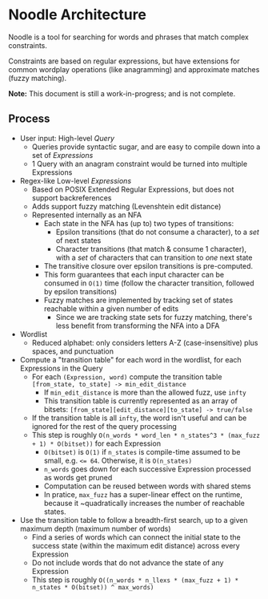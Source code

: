 Noodle Architecture
===================

Noodle is a tool for searching for words and phrases that match complex constraints.

Constraints are based on regular expressions, but have extensions for common wordplay operations (like anagramming) and approximate matches (fuzzy matching).

**Note:** This document is still a work-in-progress; and is not complete. 

Process
-------

- User input: High-level *Query*
    - Queries provide syntactic sugar, and are easy to compile down into a set of *Expressions*
    - 1 Query with an anagram constraint would be turned into multiple Expressions
- Regex-like Low-level *Expressions*
    - Based on POSIX Extended Regular Expressions, but does not support backreferences
    - Adds support fuzzy matching (Levenshtein edit distance)
    - Represented internally as an NFA
        - Each state in the NFA has (up to) two types of transitions:
            - Epsilon transitions (that do not consume a character), to a *set* of next states
            - Character transitions (that match & consume 1 character), with a *set* of characters that can transition to *one* next state
        - The transitive closure over epsilon transitions is pre-computed.
        - This form guarantees that each input character can be consumed in `O(1)` time (follow the character transition, followed by epsilon transitions)
        - Fuzzy matches are implemented by tracking set of states reachable within a given number of edits
            - Since we are tracking state sets for fuzzy matching, there's less benefit from transforming the NFA into a DFA
- Wordlist
    - Reduced alphabet: only considers letters A-Z (case-insensitive) plus spaces, and punctuation
- Compute a "transition table" for each word in the wordlist, for each Expressions in the Query
    - For each `(Expression, word)` compute the transition table `[from_state, to_state] -> min_edit_distance`
        - If `min_edit_distance` is more than the allowed fuzz, use `infty`
        - This transition table is currently represented as an array of bitsets: `[from_state][edit_distance][to_state] -> true/false`
    - If the transition table is all `infty`, the word isn't useful and can be ignored for the rest of the query processing
    - This step is roughly `O(n_words * word_len * n_states^3 * (max_fuzz + 1) * O(bitset))` for each Expression
        - `O(bitset)` is `O(1)` if `n_states` is compile-time assumed to be small, e.g. `<= 64`. Otherwise, it is `O(n_states)`
        - `n_words` goes down for each successive Expression processed as words get pruned
        - Computation can be reused between words with shared stems
        - In pratice, `max_fuzz` has a super-linear effect on the runtime, because it ~quadratically increases the number of reachable states.
- Use the transition table to follow a breadth-first search, up to a given maximum depth (maximum number of words)
    - Find a series of words which can connect the initial state to the success state (within the maximum edit distance) across every Expression
    - Do not include words that do not advance the state of any Expression
    - This step is roughly `O((n_words * n_llexs * (max_fuzz + 1) * n_states * O(bitset)) ^ max_words)`

